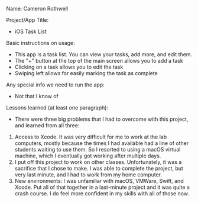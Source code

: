 Name: Cameron Rothwell

Project/App Title:   
- iOS Task List

Basic instructions on usage:
- This app is a task list. You can view your tasks, add more, and edit them.
- The "+" button at the top of the main screen allows you to add a task
- Clicking on a task allows you to edit the task
- Swiping left allows for easily marking the task as complete


Any special info we need to run the app:
- Not that I know of

Lessons learned (at least one paragraph):
- There were three big problems that I had to overcome with this project, and learned from all three:
1) Access to Xcode. It was very difficult for me to work at the lab computers, mostly because the times I had available had a line of other students waiting to use them. So I resorted to using a macOS virtual machine, which I eventually got working after multiple days.
2) I put off this project to work on other classes. Unfortunately, it was a sacrifice that I chose to make. I was able to complete the project, but very last minute, and I had to work from my home computer. 
3) New environments: I was unfamiliar with macOS, VMWare, Swift, and Xcode. Put all of that together in a last-minute project and it was quite a crash course. I do feel more confident in my skills with all of those now.
